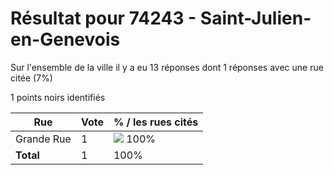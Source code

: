 # Résultat pour 74243 - Saint-Julien-en-Genevois

Sur l'ensemble de la ville il y a eu 13 réponses dont 1 réponses avec une rue citée (7%)

1 points noirs identifiés

| Rue | Vote | % / les rues cités|
|-----|------|-------------------|
| Grande Rue | 1 | <img src="../../img/bar_100.gif" />&nbsp;100%|
| **Total** | 1 | 100%|
